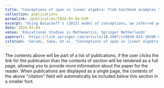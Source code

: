 ```yaml
---
title: "Conceptions of span in linear algebra: from textbook examples to student responses"
collection: publications
permalink: /publication/2024-03-04-ESM
excerpt: "Using Balacheff’s (2013) model of conceptions, we inferred potential conceptions in three examples presented in the spanning sets section of an interactive linear algebra textbook. An analysis of student responses to two similar reading questions revealed additional strategies that students used to decide whether a vector was in the spanning set of a given set of vectors. An analysis of the correctness of the application of these strategies provides a more nuanced understanding of student responses that might be more useful for instructors than simply classifying the responses as right or wrong. These findings add to our knowledge of the textbook’s presentation of span and student understanding of span. We discuss implications for research and practice."
date: 2024-03-04
venue: 'Educational Studies in Mathematics, Springer Netherlands'
paperurl: 'https://link.springer.com/article/10.1007/s10649-024-10306-8'
citation: 'Gerami, Saba, et al. "Conceptions of span in linear algebra: from textbook examples to student responses." Educational Studies in Mathematics (2024): 1-23.'
---
```


The contents above will be part of a list of publications, if the user clicks the link for the publication than the contents of section will be rendered as a full page, allowing you to provide more information about the paper for the reader. When publications are displayed as a single page, the contents of the above "citation" field will automatically be included below this section in a smaller font.

